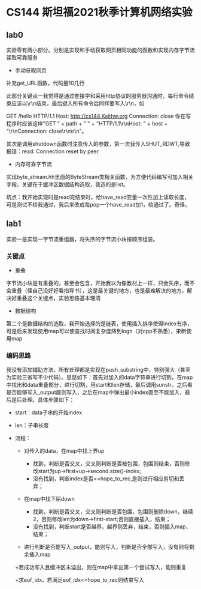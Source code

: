 # CS144 斯坦福2021秋季计算机网络实验

## lab0

实验零有两小部分。分别是实现和手动获取网页相同功能的函数和实现内存字节流读取可靠服务

+ 手动获取网页

补充get_URL函数，代码量10几行

此部分关键点一我觉得是通过套接字和采用http协议的服务器沟通时，每行命令结束应该以\r\n结束，最后键入所有命令后同样要写入\r\n，如

GET /hello HTTP/1.1
Host: http://cs144.Keithw.org
Connection: close
你在写程序时应该这样"GET " + path + " " + "HTTP/1.1\r\nHost: " + host + "\r\nConnection: close\r\n\r\n"。

其次是调用shutdown函数时注意传入的参数，第一次我传入SHUT_RDWT,导致报错：read: Connection reset by peer

+ 内存可靠字节流

实现byte_stream.hh里面的ByteStream类相关函数，为方便代码编写可加入相关字段。关键在于缓冲区数据结构选取，我选的是list。

坑点：我开始实现时是read完结束时，给have_read变量一次性加上读取长度，可是测试不给我通过，我后来改成每pop一个have_read加1，给通过了。奇怪。



## lab1

实验一是实现一字节流重组器，将失序的字节流小块按顺序组装。
### 关键点

+ 重叠

字节流小块是有重叠的，甚至会包含，开始我以为像教材上一样，只会失序，而不会重叠（怪自己没好好看指导书），这是最关键的地方，也是最难解决的地方，解决好重叠这个关键点，实验思路基本理清

+ 数据结构

第二个是数据结构的选取，我开始选择的是链表，使用插入排序使得index有序，可是后来发现使用map可以使查找时间复杂度降到logn（对cpp不熟悉），果断使用map

### 编码思路

我没有添加辅助方法，所有处理都是实现在push_substring中，特别强大（甚至为实验三省写不少代码）。思路如下：首先对加入的data字符串进行切割，在map中找出和data重叠部分，进行切割，用start和len存储，最后调用sunstr。之后看是否能够写入_output能则写入，之后在map中弹出最小index直至不能加入，最后是后处理。具体步骤如下：
+ start：data子串的开始index
+ len：子串长度




+ 流程：
    + 对传入的data，在map中找上界up
      + 找到，判断是否交叉，交叉则判断是否被包围，包围则结束，否则修改start为up->first+up->second.size()-index;
      + 没有找到，判断index是否<=hope_to_rec,是则进行相应剪切和丢弃；
      
    + 在map中找下届down
      + 找到，判断是否交叉，交叉则判断是否包围，包围则删除down，继续2，否则修改len为down->first-start;否则直接插入，结束；
      + 没有找到，判断start是否越界，越界则丢弃，结束，否则插入map，结束；
      
    + 进行判断是否能写入_output，能则写入，判断是否全部写入，没有则将剩余插入map
    
    +若成功写入且缓冲区未溢出，则在map中拿出第一个尝试写入，能则重复
  
    +求eof_idx，若满足eof_idx<=hope_to_rec则结束写入






   


